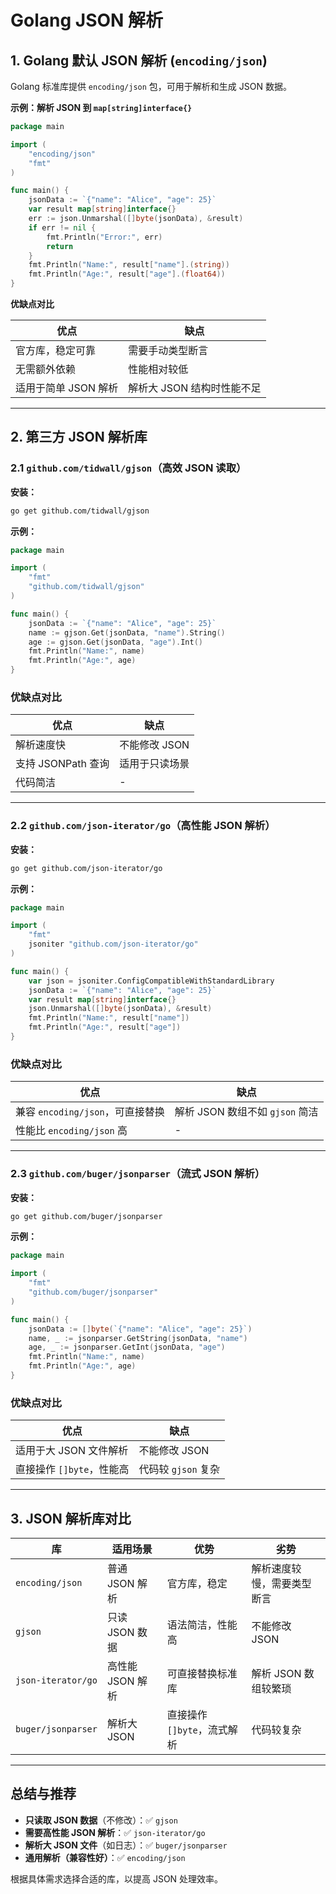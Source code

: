 # Golang JSON 解析

## 1. Golang 默认 JSON 解析 (`encoding/json`)

Golang 标准库提供 `encoding/json` 包，可用于解析和生成 JSON 数据。

**示例：解析 JSON 到 `map[string]interface{}`**

```go
package main

import (
	"encoding/json"
	"fmt"
)

func main() {
	jsonData := `{"name": "Alice", "age": 25}`
	var result map[string]interface{}
	err := json.Unmarshal([]byte(jsonData), &result)
	if err != nil {
		fmt.Println("Error:", err)
		return
	}
	fmt.Println("Name:", result["name"].(string))
	fmt.Println("Age:", result["age"].(float64))
}
```

**优缺点对比**

| 优点                 | 缺点                       |
| -------------------- | -------------------------- |
| 官方库，稳定可靠     | 需要手动类型断言           |
| 无需额外依赖         | 性能相对较低               |
| 适用于简单 JSON 解析 | 解析大 JSON 结构时性能不足 |

------

## 2. 第三方 JSON 解析库

### **2.1 `github.com/tidwall/gjson`（高效 JSON 读取）**

**安装：**

```sh
go get github.com/tidwall/gjson
```

**示例：**

```go
package main

import (
	"fmt"
	"github.com/tidwall/gjson"
)

func main() {
	jsonData := `{"name": "Alice", "age": 25}`
	name := gjson.Get(jsonData, "name").String()
	age := gjson.Get(jsonData, "age").Int()
	fmt.Println("Name:", name)
	fmt.Println("Age:", age)
}
```

### **优缺点对比**

| 优点               | 缺点           |
| ------------------ | -------------- |
| 解析速度快         | 不能修改 JSON  |
| 支持 JSONPath 查询 | 适用于只读场景 |
| 代码简洁           | -              |

------

### **2.2 `github.com/json-iterator/go`（高性能 JSON 解析）**

**安装：**

```sh
go get github.com/json-iterator/go
```

**示例：**

```go
package main

import (
	"fmt"
	jsoniter "github.com/json-iterator/go"
)

func main() {
	var json = jsoniter.ConfigCompatibleWithStandardLibrary
	jsonData := `{"name": "Alice", "age": 25}`
	var result map[string]interface{}
	json.Unmarshal([]byte(jsonData), &result)
	fmt.Println("Name:", result["name"])
	fmt.Println("Age:", result["age"])
}
```

### **优缺点对比**

| 优点                             | 缺点                            |
| -------------------------------- | ------------------------------- |
| 兼容 `encoding/json`，可直接替换 | 解析 JSON 数组不如 `gjson` 简洁 |
| 性能比 `encoding/json` 高        | -                               |

------

### **2.3 `github.com/buger/jsonparser`（流式 JSON 解析）**

**安装：**

```sh
go get github.com/buger/jsonparser
```

**示例：**

```go
package main

import (
	"fmt"
	"github.com/buger/jsonparser"
)

func main() {
	jsonData := []byte(`{"name": "Alice", "age": 25}`)
	name, _ := jsonparser.GetString(jsonData, "name")
	age, _ := jsonparser.GetInt(jsonData, "age")
	fmt.Println("Name:", name)
	fmt.Println("Age:", age)
}
```

### **优缺点对比**

| 优点                      | 缺点                |
| ------------------------- | ------------------- |
| 适用于大 JSON 文件解析    | 不能修改 JSON       |
| 直接操作 `[]byte`，性能高 | 代码较 `gjson` 复杂 |

------

## 3. JSON 解析库对比

| 库                 | 适用场景         | 优势                        | 劣势                       |
| ------------------ | ---------------- | --------------------------- | -------------------------- |
| `encoding/json`    | 普通 JSON 解析   | 官方库，稳定                | 解析速度较慢，需要类型断言 |
| `gjson`            | 只读 JSON 数据   | 语法简洁，性能高            | 不能修改 JSON              |
| `json-iterator/go` | 高性能 JSON 解析 | 可直接替换标准库            | 解析 JSON 数组较繁琐       |
| `buger/jsonparser` | 解析大 JSON      | 直接操作 `[]byte`，流式解析 | 代码较复杂                 |

------

## **总结与推荐**

- **只读取 JSON 数据**（不修改）：✅ `gjson`
- **需要高性能 JSON 解析**：✅ `json-iterator/go`
- **解析大 JSON 文件**（如日志）：✅ `buger/jsonparser`
- **通用解析（兼容性好）**：✅ `encoding/json`

根据具体需求选择合适的库，以提高 JSON 处理效率。
